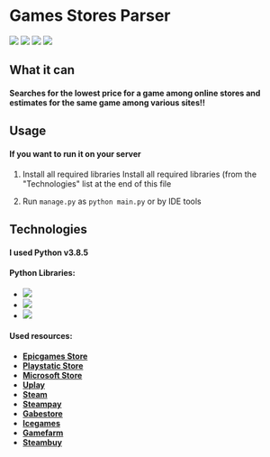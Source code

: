 # Games Stores Parser 
![](https://img.shields.io/badge/python-v.3.8-orange) ![](https://img.shields.io/badge/-requests-ffea00) ![](https://img.shields.io/badge/-beautifulsoup4-ff69b4) ![](https://img.shields.io/badge/-lxml-00c3d9)


## What it can

#### Searches for the lowest price for a game among online stores and estimates for the same game among various sites!!


## Usage
#### If you want to run it on your server

 1. Install all required libraries Install all required libraries (from the "Technologies" list at the end of this file

 2.  Run `manage.py` as `python main.py` or by IDE tools

## Technologies

#### I used Python v3.8.5 

#### Python Libraries:
 - ![](https://img.shields.io/badge/-requests-ffea00)
 - ![](https://img.shields.io/badge/-beautifulsoup4-ff69b4)
 -  ![](https://img.shields.io/badge/-lxml-00c3d9)

#### Used resources:

 - **[Epicgames Store](https://www.epicgames.com/)**
 - **[Playstatic Store](https://store.playstation.com/)**
 - **[Microsoft Store](https://www.microsoft.com/)**
 - **[Uplay](https://store.ubi.com/)**
 - **[Steam](https://store.steampowered.com/)**
 - **[Steampay](https://steampay.com/)**
 - **[Gabestore](https://gabestore.ru/)**
 - **[Icegames](https://icegames.store/)**
 - **[Gamefarm](https://gamefarm.ru/)**
 - **[Steambuy](https://steambuy.com/)**
